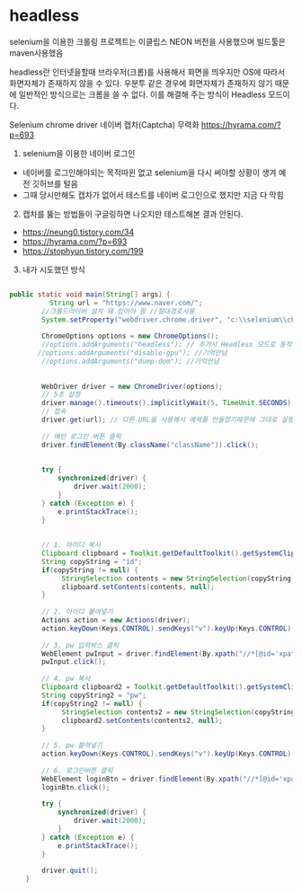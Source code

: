 # headless
selenium을 이용한 크롤링
프로젝트는 이클립스 NEON 버전을 사용했으며 빌드툴은 maven사용했음

headless란
인터넷을할때 브라우저(크롬)를 사용해서 화면을 띄우지만 OS에 따라서 화면자체가 존재하지 않을 수 있다.
우분투 같은 경우에 화면자체가 존재하지 않기 때문에 일반적인 방식으로는 크롬을 쓸 수 없다.
이를 해결해 주는 방식이 Headless 모드이다.

Selenium chrome driver 네이버 캡차(Captcha) 무력화
https://hyrama.com/?p=693



1. selenium을 이용한 네이버 로그인 
 - 네이버를 로그인해야되는 목적따윈 없고 selenium을 다시 써야할 상황이 생겨 예전 깃허브를 털음
 - 그때 당시만해도 캡차가 없어서 테스트를 네이버 로그인으로 했지만 지금 다 막힘
 
2. 캡차를 뚫는 방법들이 구글링하면 나오지만 테스트해본 결과 안된다.
 - https://neung0.tistory.com/34
 - https://hyrama.com/?p=693
 - https://stophyun.tistory.com/199

3. 내가 시도했던 방식

```java

public static void main(String[] args) {
		  String url = "https://www.naver.com/";
    	//크롬드라이버 설치 돼 있어야 함 //절대경로사용
	    System.setProperty("webdriver.chrome.driver", "c:\\selenium\\chromedriver.exe");
		 
	    ChromeOptions options = new ChromeOptions();
	    //options.addArguments("headless"); // 추가시 Headless 모드로 동작 // 추가하지 않으면 크롬으로 열림 
	   //options.addArguments("disable-gpu"); //기억안남
	    //options.addArguments("dump-dom"); //기억안남
	 
	    
	    WebDriver driver = new ChromeDriver(options);
	    // 5초 설정
	    driver.manage().timeouts().implicitlyWait(5, TimeUnit.SECONDS);
	    // 접속
	    driver.get(url); // 다른 URL을 사용해서 예제를 만들었기때문에 그대로 실행하면 안됨 
	    
	    // 메인 로그인 버튼 클릭
	    driver.findElement(By.className("className")).click();
	    
	    
	    try {
	    	synchronized(driver) {
	    		driver.wait(2000);
	    	}
		} catch (Exception e) {
			e.printStackTrace();
		}
	    
	    
	    // 1. 아이디 복사
	    Clipboard clipboard = Toolkit.getDefaultToolkit().getSystemClipboard();
	    String copyString = "id";
	    if(copyString != null) {
	         StringSelection contents = new StringSelection(copyString);
	         clipboard.setContents(contents, null);
	    }
	    
	    // 2. 아이디 붙여넣기
	    Actions action = new Actions(driver);
	    action.keyDown(Keys.CONTROL).sendKeys("v").keyUp(Keys.CONTROL).perform();
	    
	    // 3. pw 입력박스 클릭
	    WebElement pwInput = driver.findElement(By.xpath("//*[@id='xpath']"));
	    pwInput.click();
	    
	    // 4. pw 복사
	    Clipboard clipboard2 = Toolkit.getDefaultToolkit().getSystemClipboard();
	    String copyString2 = "pw";
	    if(copyString2 != null) {
	         StringSelection contents2 = new StringSelection(copyString2);
	         clipboard2.setContents(contents2, null);
	    }
	    
	    // 5. pw 붙여넣기
	    action.keyDown(Keys.CONTROL).sendKeys("v").keyUp(Keys.CONTROL).perform();
	    
	    // 6. 로그인버튼 클릭
	    WebElement loginBtn = driver.findElement(By.xpath("//*[@id='xpath']"));
	    loginBtn.click();
	    
	    try {
	    	synchronized(driver) {
	    		driver.wait(2000);
	    	}
		} catch (Exception e) {
			e.printStackTrace();
		}
	    
	    driver.quit();
	}


```
 
